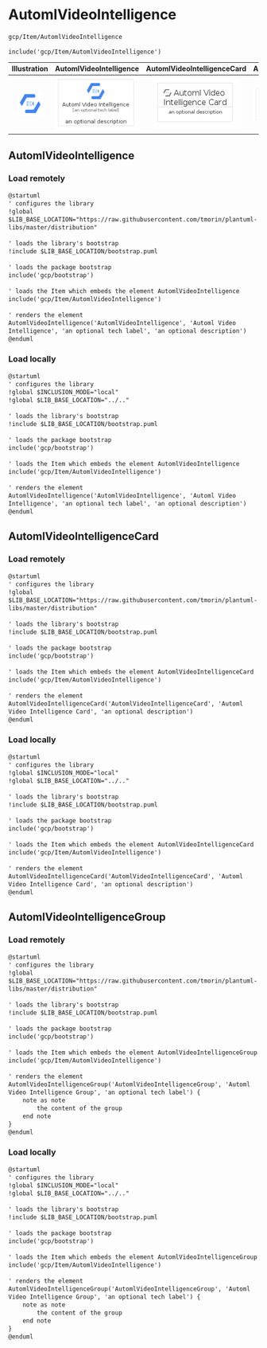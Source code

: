 # AutomlVideoIntelligence


```text
gcp/Item/AutomlVideoIntelligence
```

```text
include('gcp/Item/AutomlVideoIntelligence')
```



| Illustration | AutomlVideoIntelligence | AutomlVideoIntelligenceCard | AutomlVideoIntelligenceGroup |
| :---: | :---: | :---: | :---: |
| ![illustration for Illustration](../../gcp/Item/AutomlVideoIntelligence.png) | ![illustration for AutomlVideoIntelligence](../../gcp/Item/AutomlVideoIntelligence.Local.png) | ![illustration for AutomlVideoIntelligenceCard](../../gcp/Item/AutomlVideoIntelligenceCard.Local.png) | ![illustration for AutomlVideoIntelligenceGroup](../../gcp/Item/AutomlVideoIntelligenceGroup.Local.png) |




## AutomlVideoIntelligence

### Load remotely
```plantuml
@startuml
' configures the library
!global $LIB_BASE_LOCATION="https://raw.githubusercontent.com/tmorin/plantuml-libs/master/distribution"

' loads the library's bootstrap
!include $LIB_BASE_LOCATION/bootstrap.puml

' loads the package bootstrap
include('gcp/bootstrap')

' loads the Item which embeds the element AutomlVideoIntelligence
include('gcp/Item/AutomlVideoIntelligence')

' renders the element
AutomlVideoIntelligence('AutomlVideoIntelligence', 'Automl Video Intelligence', 'an optional tech label', 'an optional description')
@enduml
```

### Load locally
```plantuml
@startuml
' configures the library
!global $INCLUSION_MODE="local"
!global $LIB_BASE_LOCATION="../.."

' loads the library's bootstrap
!include $LIB_BASE_LOCATION/bootstrap.puml

' loads the package bootstrap
include('gcp/bootstrap')

' loads the Item which embeds the element AutomlVideoIntelligence
include('gcp/Item/AutomlVideoIntelligence')

' renders the element
AutomlVideoIntelligence('AutomlVideoIntelligence', 'Automl Video Intelligence', 'an optional tech label', 'an optional description')
@enduml
```

## AutomlVideoIntelligenceCard

### Load remotely
```plantuml
@startuml
' configures the library
!global $LIB_BASE_LOCATION="https://raw.githubusercontent.com/tmorin/plantuml-libs/master/distribution"

' loads the library's bootstrap
!include $LIB_BASE_LOCATION/bootstrap.puml

' loads the package bootstrap
include('gcp/bootstrap')

' loads the Item which embeds the element AutomlVideoIntelligenceCard
include('gcp/Item/AutomlVideoIntelligence')

' renders the element
AutomlVideoIntelligenceCard('AutomlVideoIntelligenceCard', 'Automl Video Intelligence Card', 'an optional description')
@enduml
```

### Load locally
```plantuml
@startuml
' configures the library
!global $INCLUSION_MODE="local"
!global $LIB_BASE_LOCATION="../.."

' loads the library's bootstrap
!include $LIB_BASE_LOCATION/bootstrap.puml

' loads the package bootstrap
include('gcp/bootstrap')

' loads the Item which embeds the element AutomlVideoIntelligenceCard
include('gcp/Item/AutomlVideoIntelligence')

' renders the element
AutomlVideoIntelligenceCard('AutomlVideoIntelligenceCard', 'Automl Video Intelligence Card', 'an optional description')
@enduml
```

## AutomlVideoIntelligenceGroup

### Load remotely
```plantuml
@startuml
' configures the library
!global $LIB_BASE_LOCATION="https://raw.githubusercontent.com/tmorin/plantuml-libs/master/distribution"

' loads the library's bootstrap
!include $LIB_BASE_LOCATION/bootstrap.puml

' loads the package bootstrap
include('gcp/bootstrap')

' loads the Item which embeds the element AutomlVideoIntelligenceGroup
include('gcp/Item/AutomlVideoIntelligence')

' renders the element
AutomlVideoIntelligenceGroup('AutomlVideoIntelligenceGroup', 'Automl Video Intelligence Group', 'an optional tech label') {
    note as note
        the content of the group
    end note
}
@enduml
```

### Load locally
```plantuml
@startuml
' configures the library
!global $INCLUSION_MODE="local"
!global $LIB_BASE_LOCATION="../.."

' loads the library's bootstrap
!include $LIB_BASE_LOCATION/bootstrap.puml

' loads the package bootstrap
include('gcp/bootstrap')

' loads the Item which embeds the element AutomlVideoIntelligenceGroup
include('gcp/Item/AutomlVideoIntelligence')

' renders the element
AutomlVideoIntelligenceGroup('AutomlVideoIntelligenceGroup', 'Automl Video Intelligence Group', 'an optional tech label') {
    note as note
        the content of the group
    end note
}
@enduml
```

